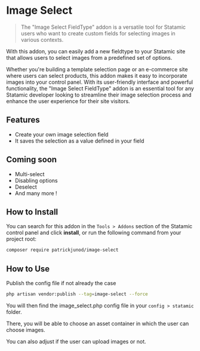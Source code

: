 # Image Select

> The "Image Select FieldType" addon is a versatile tool for Statamic users who want to create custom fields for selecting images in various contexts.

With this addon, you can easily add a new fieldtype to your Statamic site that allows users to select images from a predefined set of options. 

Whether you're building a template selection page or an e-commerce site where users can select products, this addon makes it easy to incorporate images into your control panel. With its user-friendly interface and powerful functionality, the "Image Select FieldType" addon is an essential tool for any Statamic developer looking to streamline their image selection process and enhance the user experience for their site visitors.


## Features

- Create your own image selection field
- It saves the selection as a value defined in your field

## Coming soon

- Multi-select
- Disabling options
- Deselect
- And many more !

## How to Install

You can search for this addon in the `Tools > Addons` section of the Statamic control panel and click **install**, or run the following command from your project root:

``` bash
composer require patrickjunod/image-select
```

## How to Use

Publish the config file if not already the case
``` bash
php artisan vendor:publish --tag=image-select --force
```

You will then find the image_select.php config file in your `config > statamic` folder.

There, you will be able to choose an asset container in which the user can choose images.

You can also adjust if the user can upload images or not.